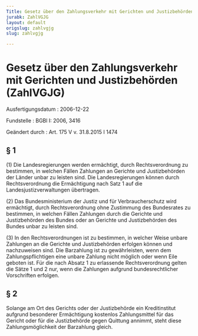 ```yaml
---
Title: Gesetz über den Zahlungsverkehr mit Gerichten und Justizbehörden
jurabk: ZahlVGJG
layout: default
origslug: zahlvgjg
slug: zahlvgjg

---
```


# Gesetz über den Zahlungsverkehr mit Gerichten und Justizbehörden (ZahlVGJG)

Ausfertigungsdatum
:   2006-12-22

Fundstelle
:   BGBl I: 2006, 3416

Geändert durch
:   Art. 175 V v. 31.8.2015 I 1474



## § 1

(1) Die Landesregierungen werden ermächtigt, durch Rechtsverordnung zu
bestimmen, in welchen Fällen Zahlungen an Gerichte und Justizbehörden
der Länder unbar zu leisten sind. Die Landesregierungen können durch
Rechtsverordnung die Ermächtigung nach Satz 1 auf die
Landesjustizverwaltungen übertragen.

(2) Das Bundesministerium der Justiz und für Verbraucherschutz wird
ermächtigt, durch Rechtsverordnung ohne Zustimmung des Bundesrates zu
bestimmen, in welchen Fällen Zahlungen durch die Gerichte und
Justizbehörden des Bundes oder an Gerichte und Justizbehörden des
Bundes unbar zu leisten sind.

(3) In den Rechtsverordnungen ist zu bestimmen, in welcher Weise
unbare Zahlungen an die Gerichte und Justizbehörden erfolgen können
und nachzuweisen sind. Die Barzahlung ist zu gewährleisten, wenn dem
Zahlungspflichtigen eine unbare Zahlung nicht möglich oder wenn Eile
geboten ist. Für die nach Absatz 1 zu erlassende Rechtsverordnung
gelten die Sätze 1 und 2 nur, wenn die Zahlungen aufgrund
bundesrechtlicher Vorschriften erfolgen.


## § 2

Solange am Ort des Gerichts oder der Justizbehörde ein Kreditinstitut
aufgrund besonderer Ermächtigung kostenlos Zahlungsmittel für das
Gericht oder für die Justizbehörde gegen Quittung annimmt, steht diese
Zahlungsmöglichkeit der Barzahlung gleich.


